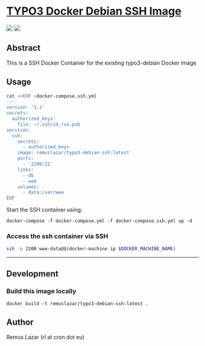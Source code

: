 # [TYPO3 Docker Debian SSH Image](https://hub.docker.com/r/remuslazar/typo3-debian-ssh)
[![](https://images.microbadger.com/badges/image/remuslazar/typo3-debian-ssh.svg)](https://microbadger.com/images/remuslazar/typo3-debian-ssh "TYPO3 Debian SSH Docker Image") [![](https://images.microbadger.com/badges/version/remuslazar/typo3-debian-ssh.svg)](https://microbadger.com/images/remuslazar/typo3-debian-ssh "TYPO3 Debian SSH Docker Image")

Abstract
----

This is a SSH Docker Container for the existing typo3-debian Docker image

Usage
----

```bash
cat <<EOF >docker-compose.ssh.yml
---
version: '3.1'
secrets:
  authorized_keys:
    file: ~/.ssh/id_rsa.pub
services:
  ssh:
    secrets:
      - authorized_keys
    image: remuslazar/typo3-debian-ssh:latest
    ports:
      - '2200:22'
    links:
      - db
      - web
    volumes:
      - data:/var/www
EOF
```

Start the SSH container using:

```
docker-compose -f docker-compose.yml -f docker-compose.ssh.yml up -d
```

### Access the ssh container via SSH

```bash
ssh -p 2200 www-data@$(docker-machine ip $DOCKER_MACHINE_NAME)
```

----

Development
----

### Build this image locally

```
docker build -t remuslazar/typo3-debian-ssh:latest .
```

Author
----

Remus Lazar (rl at cron dot eu)
